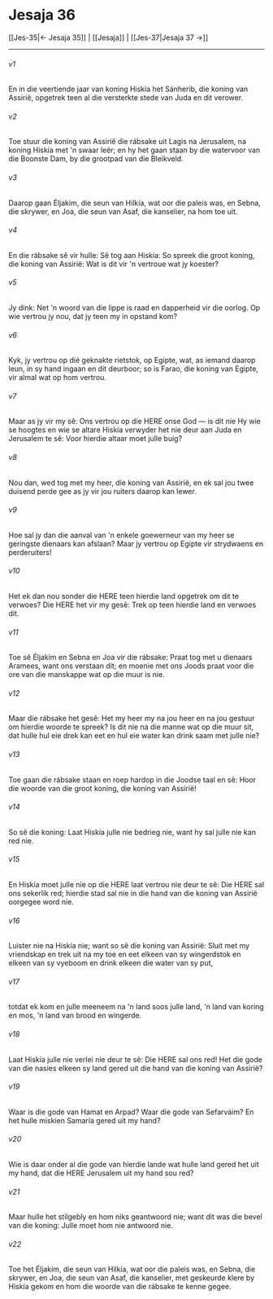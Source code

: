 # Jesaja 36

[[Jes-35|← Jesaja 35]] | [[Jesaja]] | [[Jes-37|Jesaja 37 →]]
***

###### v1
En in die veertiende jaar van koning Hiskía het Sánherib, die koning van Assirië, opgetrek teen al die versterkte stede van Juda en dit verower. 
###### v2
Toe stuur die koning van Assirië die rábsake uit Lagis na Jerusalem, na koning Hiskía met 'n swaar leër; en hy het gaan staan by die watervoor van die Boonste Dam, by die grootpad van die Bleikveld. 
###### v3
Daarop gaan Éljakim, die seun van Hilkía, wat oor die paleis was, en Sebna, die skrywer, en Joa, die seun van Asaf, die kanselier, na hom toe uit. 
###### v4
En die rábsake sê vir hulle: Sê tog aan Hiskía: So spreek die groot koning, die koning van Assirië: Wat is dit vir 'n vertroue wat jy koester? 
###### v5
Jy dink: Net 'n woord van die lippe is raad en dapperheid vir die oorlog. Op wie vertrou jy nou, dat jy teen my in opstand kom? 
###### v6
Kyk, jy vertrou op dié geknakte rietstok, op Egipte, wat, as iemand daarop leun, in sy hand ingaan en dit deurboor; so is Farao, die koning van Egipte, vir almal wat op hom vertrou. 
###### v7
Maar as jy vir my sê: Ons vertrou op die HERE onse God — is dit nie Hy wie se hoogtes en wie se altare Hiskía verwyder het nie deur aan Juda en Jerusalem te sê: Voor hierdie altaar moet julle buig? 
###### v8
Nou dan, wed tog met my heer, die koning van Assirië, en ek sal jou twee duisend perde gee as jy vir jou ruiters daarop kan lewer. 
###### v9
Hoe sal jy dan die aanval van 'n enkele goewerneur van my heer se geringste dienaars kan afslaan? Maar jy vertrou op Egipte vir strydwaens en perderuiters! 
###### v10
Het ek dan nou sonder die HERE teen hierdie land opgetrek om dit te verwoes? Die HERE het vir my gesê: Trek op teen hierdie land en verwoes dit. 
###### v11
Toe sê Éljakim en Sebna en Joa vir die rábsake: Praat tog met u dienaars Aramees, want ons verstaan dit; en moenie met ons Joods praat voor die ore van die manskappe wat op die muur is nie. 
###### v12
Maar die rábsake het gesê: Het my heer my na jou heer en na jou gestuur om hierdie woorde te spreek? Is dit nie na die manne wat op die muur sit, dat hulle hul eie drek kan eet en hul eie water kan drink saam met julle nie? 
###### v13
Toe gaan die rábsake staan en roep hardop in die Joodse taal en sê: Hoor die woorde van die groot koning, die koning van Assirië! 
###### v14
So sê die koning: Laat Hiskía julle nie bedrieg nie, want hy sal julle nie kan red nie. 
###### v15
En Hiskía moet julle nie op die HERE laat vertrou nie deur te sê: Die HERE sal ons sekerlik red; hierdie stad sal nie in die hand van die koning van Assirië oorgegee word nie. 
###### v16
Luister nie na Hiskía nie; want so sê die koning van Assirië: Sluit met my vriendskap en trek uit na my toe en eet elkeen van sy wingerdstok en elkeen van sy vyeboom en drink elkeen die water van sy put, 
###### v17
totdat ek kom en julle meeneem na 'n land soos julle land, 'n land van koring en mos, 'n land van brood en wingerde. 
###### v18
Laat Hiskía julle nie verlei nie deur te sê: Die HERE sal ons red! Het die gode van die nasies elkeen sy land gered uit die hand van die koning van Assirië? 
###### v19
Waar is die gode van Hamat en Arpad? Waar die gode van Sefarváim? En het hulle miskien Samaría gered uit my hand? 
###### v20
Wie is daar onder al die gode van hierdie lande wat hulle land gered het uit my hand, dat die HERE Jerusalem uit my hand sou red? 
###### v21
Maar hulle het stilgebly en hom niks geantwoord nie; want dit was die bevel van die koning: Julle moet hom nie antwoord nie. 
###### v22
Toe het Éljakim, die seun van Hilkía, wat oor die paleis was, en Sebna, die skrywer, en Joa, die seun van Asaf, die kanselier, met geskeurde klere by Hiskía gekom en hom die woorde van die rábsake te kenne gegee. 
